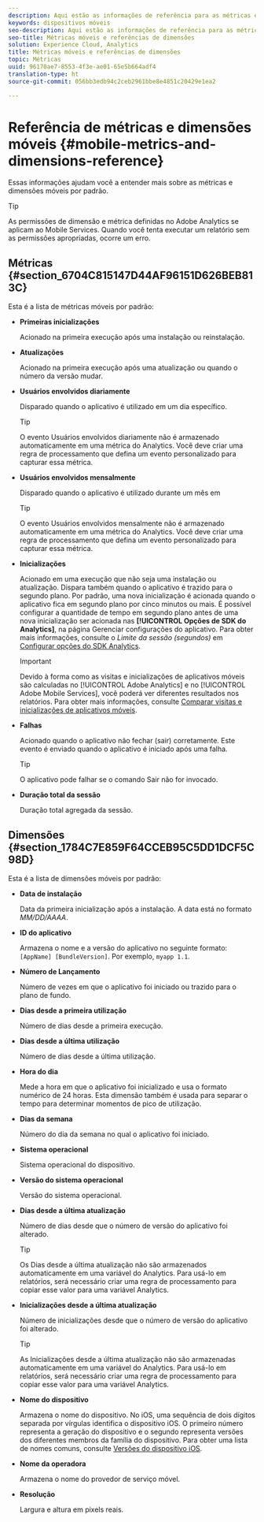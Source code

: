 ```yaml
---
description: Aqui estão as informações de referência para as métricas e dimensões móveis padrão.
keywords: dispositivos móveis
seo-description: Aqui estão as informações de referência para as métricas e dimensões móveis padrão.
seo-title: Métricas móveis e referências de dimensões
solution: Experience Cloud, Analytics
title: Métricas móveis e referências de dimensões
topic: Métricas
uuid: 96170ae7-8553-4f3e-ae01-65e5b664adf4
translation-type: ht
source-git-commit: 056bb3edb94c2ceb2961bbe8e4851c20429e1ea2

---
```



# Referência de métricas e dimensões móveis {#mobile-metrics-and-dimensions-reference}

Essas informações ajudam você a entender mais sobre as métricas e dimensões móveis por padrão.

>[!TIP]
>
>As permissões de dimensão e métrica definidas no Adobe Analytics se aplicam ao Mobile Services. Quando você tenta executar um relatório sem as permissões apropriadas, ocorre um erro.

## Métricas {#section_6704C815147D44AF96151D626BEB813C}

Esta é a lista de métricas móveis por padrão:

* **Primeiras inicializações**

   Acionado na primeira execução após uma instalação ou reinstalação.

* **Atualizações**

   Acionado na primeira execução após uma atualização ou quando o número da versão mudar.

* **Usuários envolvidos diariamente**

   Disparado quando o aplicativo é utilizado em um dia específico.

   >[!TIP]
   >O evento Usuários envolvidos diariamente não é armazenado automaticamente em uma métrica do Analytics. Você deve criar uma regra de processamento que defina um evento personalizado para capturar essa métrica.

* **Usuários envolvidos mensalmente**

   Disparado quando o aplicativo é utilizado durante um mês em

   >[!TIP]
   >O evento Usuários envolvidos mensalmente não é armazenado automaticamente em uma métrica do Analytics. Você deve criar uma regra de processamento que defina um evento personalizado para capturar essa métrica.

* **Inicializações**

   Acionado em uma execução que não seja uma instalação ou atualização. Dispara também quando o aplicativo é trazido para o segundo plano. Por padrão, uma nova inicialização é acionada quando o aplicativo fica em segundo plano por cinco minutos ou mais. É possível configurar a quantidade de tempo em segundo plano antes de uma nova inicialização ser acionada nas **[!UICONTROL Opções de SDK do Analytics]**, na página Gerenciar configurações do aplicativo. Para obter mais informações, consulte o *Limite da sessão (segundos)* em [Configurar opções do SDK Analytics](/help/using/c-manage-app-settings/c-mob-confg-app/t-config-analytics/t-config-analytics.md).

   >[!IMPORTANT]
   >Devido à forma como as visitas e inicializações de aplicativos móveis são calculadas no [!UICONTROL Adobe Analytics] e no [!UICONTROL Adobe Mobile Services], você poderá ver diferentes resultados nos relatórios. Para obter mais informações, consulte [Comparar visitas e inicializações de aplicativos móveis](https://helpx.adobe.com/br/analytics/kb/compare-visits-and-mobile-app-launches.html).

* **Falhas**

   Acionado quando o aplicativo não fechar (sair) corretamente. Este evento é enviado quando o aplicativo é iniciado após uma falha.

   >[!TIP]
   >O aplicativo pode falhar se o comando Sair não for invocado.

* **Duração total da sessão**

   Duração total agregada da sessão.

## Dimensões {#section_1784C7E859F64CCEB95C5DD1DCF5C98D}

Esta é a lista de dimensões móveis por padrão:

* **Data de instalação**

   Data da primeira inicialização após a instalação. A data está no formato *MM/DD/AAAA*.

* **ID do aplicativo**

   Armazena o nome e a versão do aplicativo no seguinte formato: `[AppName] [BundleVersion]`. Por exemplo, `myapp 1.1`.

* **Número de Lançamento**

   Número de vezes em que o aplicativo foi iniciado ou trazido para o plano de fundo.

* **Dias desde a primeira utilização**

   Número de dias desde a primeira execução.

* **Dias desde a última utilização**

   Número de dias desde a última utilização.

* **Hora do dia**

   Mede a hora em que o aplicativo foi inicializado e usa o formato numérico de 24 horas. Esta dimensão também é usada para separar o tempo para determinar momentos de pico de utilização.

* **Dias da semana**

   Número do dia da semana no qual o aplicativo foi iniciado.

* **Sistema operacional**

   Sistema operacional do dispositivo.

* **Versão do sistema operacional**

   Versão do sistema operacional.

* **Dias desde a última atualização**

   Número de dias desde que o número de versão do aplicativo foi alterado.

   >[!TIP]
   >
   >Os Dias desde a última atualização não são armazenados automaticamente em uma variável do Analytics. Para usá-lo em relatórios, será necessário criar uma regra de processamento para copiar esse valor para uma variável Analytics.

* **Inicializações desde a última atualização**

   Número de inicializações desde que o número de versão do aplicativo foi alterado.

   >[!TIP]
   >
   >As Inicializações desde a última atualização não são armazenadas automaticamente em uma variável do Analytics. Para usá-lo em relatórios, será necessário criar uma regra de processamento para copiar esse valor para uma variável Analytics.

* **Nome do dispositivo**

   Armazena o nome do dispositivo. No iOS, uma sequência de dois dígitos separada por vírgulas identifica o dispositivo iOS. O primeiro número representa a geração do dispositivo e o segundo representa versões dos diferentes membros da família do dispositivo. Para obter uma lista de nomes comuns, consulte [Versões do dispositivo iOS](/help/ios/reference/device-versions.md).

* **Nome da operadora**

   Armazena o nome do provedor de serviço móvel.

* **Resolução**

   Largura e altura em pixels reais.

